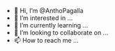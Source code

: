 - 👋 Hi, I’m @AnthoPagalla
- 👀 I’m interested in ...
- 🌱 I’m currently learning ...
- 💞️ I’m looking to collaborate on ...
- 📫 How to reach me ...

<!---
AnthoPagalla/AnthoPagalla is a ✨ special ✨ repository because its `README.md` (this file) appears on your GitHub profile.
You can click the Preview link to take a look at your changes.
--->
